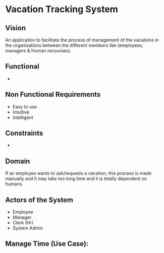 # Vacation Tracking System
## Vision
An application to facilitate the process of management of the vacations in the organizations between the different members like (employees, managers &amp; Human recourses).

## Functional
-

## Non Functional Requirements
- Easy to use
- Intuitive
- Intelligent

## Constraints
-

## Domain
If an employee wants to ask/requests a vacation, this process is made manually and it may take too long time and it is totally dependent on humans.

## Actors of the System
- Employee
- Manager
- Clerk (Hr)
- System Admin

## Manage Time (Use Case):
